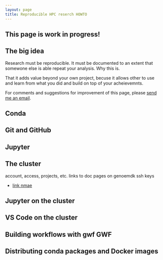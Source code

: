 ```yaml
---
layout: page
title: Reproducible HPC reserch HOWTO
---
```


<!-- <script
  src="https://cdn.jsdelivr.net/npm/gist-embed@1.0.4/dist/gist-embed.min.js"
  type="text/javascript"
></script> -->

## This page is work in progress!

## The big idea

Research must be reproducible. It must be documented to an extent that somewone else is able repeat your analysis. Why this is.

That it adds value beyond your own project, becuse it allows other to use and learn from what you did and build on top of your acheievemnts. 

For comments and suggestions for improvement of this page, please [send me an email](mailto:kaspermunch@birc.au.dk).

## Conda


## Git and GitHub


## Jupyter

<script src="https://gist.github.com/kaspermunch/3819068502531fc4ac2e732957916a0d.js"></script>

## The cluster

account, access, projects, etc. links to doc pages on genoemdk
ssh keys

- [link nmae](https://)


## Jupyter on the cluster


## VS Code on the cluster


## Building workflows with gwf GWF


## Distributing conda packages and Docker images

